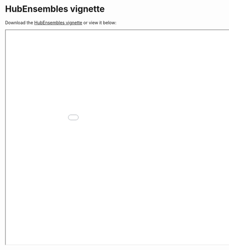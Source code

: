 # HubEnsembles vignette  

Download the [HubEnsembles vignette](../files/example_workflow.html) or view it below:  

<iframe src="../_static/example_workflow.html" height="700px" width="200%"></iframe>  

